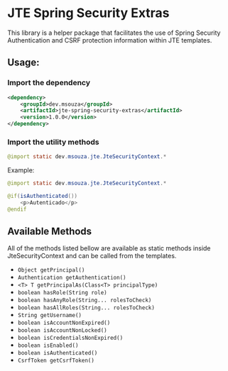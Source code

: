 # JTE Spring Security Extras

This library is a helper package that facilitates the use of Spring Security Authentication and CSRF protection information within JTE templates.

## Usage:

### Import the dependency

```xml
<dependency>
    <groupId>dev.msouza</groupId>
    <artifactId>jte-spring-security-extras</artifactId>
    <version>1.0.0</version>
</dependency>
```

### Import the utility methods

```java
@import static dev.msouza.jte.JteSecurityContext.*
```

Example:

```java
@import static dev.msouza.jte.JteSecurityContext.*

@if(isAuthenticated())
    <p>Autenticado</p>
@endif
```

## Available Methods

All of the methods listed bellow are available as static methods inside JteSecurityContext and can be called from the templates.

- `Object getPrincipal()`
- `Authentication getAuthentication()`
- `<T> T getPrincipalAs(Class<T> principalType)`
- `boolean hasRole(String role)`
- `boolean hasAnyRole(String... rolesToCheck)`
- `boolean hasAllRoles(String... rolesToCheck)`
- `String getUsername()`
- `boolean isAccountNonExpired()`
- `boolean isAccountNonLocked()`
- `boolean isCredentialsNonExpired()`
- `boolean isEnabled()`
- `boolean isAuthenticated()`
- `CsrfToken getCsrfToken()`